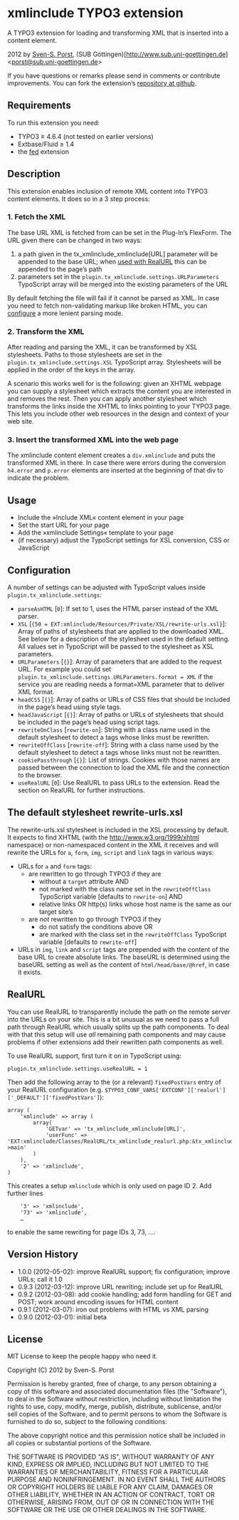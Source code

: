 # xmlinclude TYPO3 extension

A TYPO3 extension for loading and transforming XML that is inserted into a content element.

2012 by [Sven-S. Porst](http://earthlingsoft.net/ssp/), (SUB Göttingen)[http://www.sub.uni-goettingen.de] <[porst@sub.uni-goettingen.de](mailto:porst@sub.uni-goettingen.de?subject=xmlinclude%20TYPO3%20Extension)>

If you have questions or remarks please send in comments or contribute improvements. You can fork the extension’s [repository at github](https://github.com/ssp/xmlinclude).



## Requirements
To run this extension you need:

* TYPO3 ≥ 4.6.4 (not tested on earlier versions)
* Extbase/Fluid ≥ 1.4
* the [fed](http://fedext.net/fed-viewhelpers/) extension



## Description
This extension enables inclusion of remote XML content into TYPO3 content elements. It does so in a 3 step process:

### 1. Fetch the XML
The base URL XML is fetched from can be set in the Plug-In’s FlexForm. The URL given there can be changed in two ways:

1. a path given in the tx_xmlinclude_xmlinclude[URL] parameter will be appended to the base URL; when [used with RealURL](#realurl) this can be appended to the page’s path
2. parameters set in the `plugin.tx_xmlinclude.settings.URLParameters` TypoScript array will be merged into the existing parameters of the URL

By default fetching the file will fail if it cannot be parsed as XML. In case you need to fetch non-validating markup like broken HTML, you can [configure](#configuration) a more lenient parsing mode.


### 2. Transform the XML
After reading and parsing the XML, it can be transformed by XSL stylesheets. Paths to those stylesheets are set in the `plugin.tx_xmlinclude.settings.XSL` TypoScript array. Stylesheets will be applied in the order of the keys in the array.

A scenario this works well for is the following: given an XHTML webpage you can supply a stylesheet which extracts the content you are interested in and removes the rest. Then you can apply another stylesheet which transforms the links inside the XHTML to links pointing to your TYPO3 page. This lets you include other web resources in the design and context of your web site.

### 3. Insert the transformed XML into the web page
The xmlinclude content element creates a `div.xmlinclude` and puts the transformed XML in there. In case there were errors during the conversion `h4.error` and `p.error` elements are inserted at the beginning of that div to indicate the problem.



## Usage

* Include the »Include XML« content element in your page
* Set the start URL for your page
* Add the »xmlinclude Settings« template to your page
* (if necessary) adjust the TypoScript settings for XSL conversion, CSS or JavaScript



## Configuration
A number of settings can be adjusted with TypoScript values inside `plugin.tx_xmlinclude.settings`:

* `parseAsHTML` [`0`]: If set to 1, uses the HTML parser instead of the XML parser.
* `XSL` [`{50 = EXT:xmlinclude/Resources/Private/XSL/rewrite-urls.xsl}`]: Array of paths of stylesheets that are applied to the downloaded XML. See below for a description of the stylesheet used in the default setting. All values set in TypoScript will be passed to the stylesheet as XSL parameters.
* `URLParameters` [`{}`]: Array of parameters that are added to the request URL. For example you could set `plugin.tx_xmlinclude.settings.URLParameters.format = XML` if the service you are reading needs a format=XML parameter that to deliver XML format.
* `headCSS` [`{}`]: Array of paths or URLs of CSS files that should be included in the page’s head using style tags.
* `headJavaScript` [`{}`]: Array of paths or URLs of stylesheets that should be included in the page’s head using script tags.
* `rewriteOnClass` [`rewrite-on`]: String with a class name used in the default stylesheet to detect a tags whose links must be rewritten.
* `rewriteOffClass` [`rewrite-off`]: String with a class name used by the default stylesheet to detect a tags whose links must not be rewritten.
* `cookiePassthrough` [`{}`]: List of strings. Cookies with those names are passed between the connection to load the XML file and the connection to the browser.
* `useRealURL` [`0`]: Use RealURL to pass URLs to the extension. Read the section on RealURL for further instructions.



## The default stylesheet rewrite-urls.xsl
The rewrite-urls.xsl stylesheet is included in the XSL processing by default. It expects to find XHTML (with the http://www.w3.org/1999/xhtml namespace) or non-namespaced content in the XML it receives and will rewrite the URLs for `a`, `form`, `img`, `script` and `link` tags in various ways:

* URLs for `a` and `form` tags:
	* are rewritten to go through TYPO3 if they are
		* without a `target` attribute AND
		* not marked with the class name set in the `rewriteOffClass` TypoScript variable [defaults to `rewrite-on`] AND
		* relative links OR http(s) links whose host name is the same as our target site’s
	* are *not* rewritten to go through TYPO3 if they
		* do not satisfy the conditions above OR
		* are marked with the class set in the `rewriteOffClass` TypoScript variable [defaults to `rewrite-off`]
* URLs in `img`, `link` and `script` tags are prepended with the content of the base URL to create absolute links. The baseURL is determined using the baseURL setting as well as the content of `html/head/base/@href`, in case it exists.



## RealURL ##
You can use RealURL to transparently include the path on the remote server into the URLs on your site. This is a bit unusual as we need to pass a full path through RealURL which usually splits up the path components. To deal with that this setup will use *all* remaining path components and may cause problems if other extensions add their rewritten path components as well.

To use RealURL support, first turn it on in TypoScript using:

	plugin.tx_xmlinclude.settings.useRealURL = 1

Then add the following array to the (or a relevant) `fixedPostVars` entry of your RealURL configuration (e.g. `$TYPO3_CONF_VARS['EXTCONF']['realurl']['_DEFAULT']['fixedPostVars']`):

	array (
		'xmlinclude' => array (
			array(
				'GETvar' => 'tx_xmlinclude_xmlinclude[URL]',
				'userFunc' => 'EXT:xmlinclude/Classes/RealURL/tx_xmlinclude_realurl.php:&tx_xmlinclude_realurl->main'
			)
		),
		'2' => 'xmlinclude',
	)

This creates a setup `xmlinclude` which is only used on page ID 2. Add further lines

		'3' => 'xmlinclude',
		'73' => 'xmlinclude',
		…

to enable the same rewriting for page IDs 3, 73, ….



## Version History ##

* 1.0.0 (2012-05-02): improve RealURL support; fix configuration; improve URLs; call it 1.0
* 0.9.3 (2012-03-12): improve URL rewriting; include set up for RealURL
* 0.9.2 (2012-03-08): add cookie handling; add form handling for GET and POST; work around encoding issues for HTML content
* 0.9.1 (2012-03-07): iron out problems with HTML vs XML parsing
* 0.9.0 (2012-03-01): initial beta


## License ##
MIT License to keep the people happy who need it.


Copyright (C) 2012 by Sven-S. Porst

Permission is hereby granted, free of charge, to any person obtaining a copy
of this software and associated documentation files (the "Software"), to deal
in the Software without restriction, including without limitation the rights
to use, copy, modify, merge, publish, distribute, sublicense, and/or sell
copies of the Software, and to permit persons to whom the Software is
furnished to do so, subject to the following conditions:

The above copyright notice and this permission notice shall be included in
all copies or substantial portions of the Software.

THE SOFTWARE IS PROVIDED "AS IS", WITHOUT WARRANTY OF ANY KIND, EXPRESS OR
IMPLIED, INCLUDING BUT NOT LIMITED TO THE WARRANTIES OF MERCHANTABILITY,
FITNESS FOR A PARTICULAR PURPOSE AND NONINFRINGEMENT. IN NO EVENT SHALL THE
AUTHORS OR COPYRIGHT HOLDERS BE LIABLE FOR ANY CLAIM, DAMAGES OR OTHER
LIABILITY, WHETHER IN AN ACTION OF CONTRACT, TORT OR OTHERWISE, ARISING FROM,
OUT OF OR IN CONNECTION WITH THE SOFTWARE OR THE USE OR OTHER DEALINGS IN
THE SOFTWARE.
